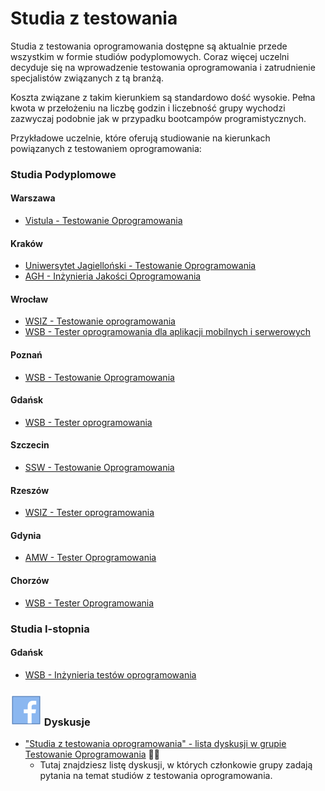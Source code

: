 # Studia z testowania

Studia z testowania oprogramowania dostępne są aktualnie przede wszystkim w formie studiów podyplomowych. Coraz więcej uczelni decyduje się na wprowadzenie testowania oprogramowania i zatrudnienie specjalistów związanych z tą branżą.

Koszta związane z takim kierunkiem są standardowo dość wysokie. Pełna kwota w przełożeniu na liczbę godzin i liczebność grupy wychodzi zazwyczaj podobnie jak w przypadku bootcampów programistycznych.

Przykładowe uczelnie, które oferują studiowanie na kierunkach powiązanych z testowaniem oprogramowania:

### Studia Podyplomowe

#### Warszawa

* [Vistula - Testowanie Oprogramowania](http://www.vistula.edu.pl/kierunki-studiow/kontynuacja-edukacji/studia-podyplomowe/informatyka/testowanie-oprogramowania/)

#### Kraków

* [Uniwersytet Jagielloński - Testowanie Oprogramowania](http://www.ii.uj.edu.pl/szczegolowe_informacje_to)
* [AGH - Inżynieria Jakości Oprogramowania](http://qa.agh.edu.pl/)

#### Wrocław

* [WSIZ - Testowanie oprogramowania](https://www.wsiz.wroc.pl/testowanie-oprogramowania.html)
* [WSB - Tester oprogramowania dla aplikacji mobilnych i serwerowych](http://www.wsb.pl/wroclaw/studenci/studia-podyplomowe/kierunki/tester-oprogramowania-dla-aplikacji-mobilnych-i-serwerowych)

#### Poznań

* [WSB - Testowanie Oprogramowania](http://www.wsb.pl/poznan/studenci/studia-podyplomowe/kierunki/testowanie-oprogramowania)

#### Gdańsk

* [WSB - Tester oprogramowania](http://www.wsb.pl/gdansk/studenci/studia-podyplomowe/kierunki/tester-oprogramowania)

#### Szczecin

* [SSW - Testowanie Oprogramowania](https://www.cb.szczecin.pl/kierunek-studiow/testowanie-oprogramowania/)

#### Rzeszów

* [WSIZ - Tester oprogramowania](http://podyplomowe.wsiz.pl/studia-podyplomowe,Tester-oprogramowania.html)

#### Gdynia

* [AMW - Tester Oprogramowania](http://www.amw.gdynia.pl/tester)

#### Chorzów

* [WSB - Tester Oprogramowania](http://m.wsb.pl/chorzow/kandydaci/studia-podyplomowe/kierunki/tester-oprogramowania)

### Studia I-stopnia

#### Gdańsk

* [WSB - Inżynieria testów oprogramowania](http://www.wsb.pl/gdansk/kandydaci/studia-i-stopnia/kierunki-i-specjalnosci/inzynieria-testow-oprogramowania)

### ![](.gitbook/assets/icons8-facebook-50%20%282%29.png) Dyskusje

* ["Studia z testowania oprogramowania" - lista dyskusji w grupie Testowanie Oprogramowania](https://www.facebook.com/groups/141683635854223/post_tags/?post_tag_id=1765191683503402&ref=story_subtitle) 🏤🌞
  * Tutaj znajdziesz listę dyskusji, w których członkowie grupy zadają pytania na temat studiów z testowania oprogramowania.

